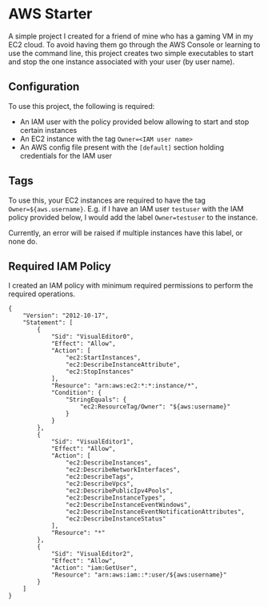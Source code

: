 # AWS Starter
A simple project I created for a friend of mine who has a gaming VM in my EC2 cloud.
To avoid having them go through the AWS Console or learning to use the command line,
this project creates two simple executables to start and stop the one instance associated
with your user (by user name).

## Configuration
To use this project, the following is required:
* An IAM user with the policy provided below allowing to start and stop certain instances
* An EC2 instance with the tag `Owner=<IAM user name>`
* An AWS config file present with the `[default]` section holding credentials for the IAM user

## Tags
To use this, your EC2 instances are required to have the tag `Owner=${aws.username}`.
E.g. if I have an IAM user `testuser` with the IAM policy provided below, I would add the
label `Owner=testuser` to the instance.

Currently, an error will be raised if multiple instances have this label, or none do.

## Required IAM Policy
I created an IAM policy with minimum required permissions to perform the required operations.

```
{
    "Version": "2012-10-17",
    "Statement": [
        {
            "Sid": "VisualEditor0",
            "Effect": "Allow",
            "Action": [
                "ec2:StartInstances",
                "ec2:DescribeInstanceAttribute",
                "ec2:StopInstances"
            ],
            "Resource": "arn:aws:ec2:*:*:instance/*",
            "Condition": {
                "StringEquals": {
                    "ec2:ResourceTag/Owner": "${aws:username}"
                }
            }
        },
        {
            "Sid": "VisualEditor1",
            "Effect": "Allow",
            "Action": [
                "ec2:DescribeInstances",
                "ec2:DescribeNetworkInterfaces",
                "ec2:DescribeTags",
                "ec2:DescribeVpcs",
                "ec2:DescribePublicIpv4Pools",
                "ec2:DescribeInstanceTypes",
                "ec2:DescribeInstanceEventWindows",
                "ec2:DescribeInstanceEventNotificationAttributes",
                "ec2:DescribeInstanceStatus"
            ],
            "Resource": "*"
        },
        {
            "Sid": "VisualEditor2",
            "Effect": "Allow",
            "Action": "iam:GetUser",
            "Resource": "arn:aws:iam::*:user/${aws:username}"
        }
    ]
}
```